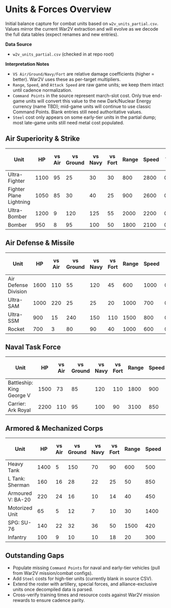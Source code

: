 # Units & Forces Overview

Initial balance capture for combat units based on `w2v_units_partial.csv`.  
Values mirror the current War2V extraction and will evolve as we decode the full data tables (expect renames and new entries).

**Data Source**
- `w2v_units_partial.csv` (checked in at repo root)

**Interpretation Notes**
- `VS Air/Ground/Navy/Fort` are relative damage coefficients (higher = better). War2V uses these as per-target multipliers.
- `Range`, `Speed`, and `Attack Speed` are raw game units; we keep them intact until cadence normalization.
- `Command Points` in the source represent march-slot cost. Only true end-game units will convert this value to the new Dark/Nuclear Energy currency (name TBD); mid-game units will continue to use classic Command Points. Blank entries still need authoritative values.
- `Steel` cost only appears on some early-tier units in the partial dump; most late-game units still need metal cost populated.

## Air Superiority & Strike

| Unit | HP | vs Air | vs Ground | vs Navy | vs Fort | Range | Speed | Training | Food | Oil | Rare Metal | Pop | Cmd Pts / Energy |
| --- | --- | --- | --- | --- | --- | --- | --- | --- | --- | --- | --- | --- | --- |
| Ultra-Fighter | 1100 | 95 | 25 | 30 | 30 | 800 | 2800 | 00:11:40 | 5 | 115 | 2500 | 10 | 22 |
| Fighter Plane Lightning | 1050 | 85 | 30 | 40 | 25 | 900 | 2600 | 00:11:20 | 4 | 110 | 2200 | 10 | 20 |
| Ultra-Bomber | 1200 | 9 | 120 | 125 | 55 | 2000 | 2200 | 00:11:40 | 8 | 130 | 2000 | 26 | 15 |
| Bomber | 950 | 8 | 95 | 100 | 50 | 1800 | 2100 | 00:10:50 | 6 | 110 | 1800 | 22 | 13 |

## Air Defense & Missile

| Unit | HP | vs Air | vs Ground | vs Navy | vs Fort | Range | Speed | Training | Food | Oil | Rare Metal | Pop | Cmd Pts / Energy |
| --- | --- | --- | --- | --- | --- | --- | --- | --- | --- | --- | --- | --- | --- |
| Air Defense Division | 1600 | 110 | 55 | 120 | 45 | 600 | 1000 | 02:20:00 | 5 | 100 | 2000 | 15 | 15 |
| Ultra-SAM | 1000 | 220 | 25 | 25 | 20 | 1000 | 700 | 00:12:00 | 7 | 95 | 3000 | 18 | 18 |
| Ultra-SSM | 900 | 15 | 240 | 150 | 110 | 1500 | 800 | 00:13:20 | 10 | 90 | 5000 | 20 | 20 |
| Rocket | 700 | 3 | 80 | 90 | 40 | 1000 | 600 | 00:09:30 | 5 | 80 | 1500 | 16 | 12 |

## Naval Task Force

| Unit | HP | vs Air | vs Ground | vs Navy | vs Fort | Range | Speed | Training | Food | Oil | Rare Metal | Pop | Cmd Pts / Energy |
| --- | --- | --- | --- | --- | --- | --- | --- | --- | --- | --- | --- | --- | --- |
| Battleship: King George V | 1500 | 73 | 85 | 120 | 110 | 1800 | 900 | 00:25:00 | 40 | 1200 | 14500 | 40 | – |
| Carrier: Ark Royal | 2200 | 110 | 95 | 100 | 90 | 3100 | 850 | 00:36:56 | 55 | 3000 | 25000 | 55 | – |

## Armored & Mechanized Corps

| Unit | HP | vs Air | vs Ground | vs Navy | vs Fort | Range | Speed | Training | Food | Oil | Rare Metal | Pop | Cmd Pts / Energy | Steel |
| --- | --- | --- | --- | --- | --- | --- | --- | --- | --- | --- | --- | --- | --- | --- |
| Heavy Tank | 1400 | 5 | 150 | 70 | 90 | 600 | 500 | 00:15:00 | 9 | 140 | 2500 | 30 | 17 | – |
| L Tank: Sherman | 160 | 16 | 28 | 22 | 25 | 50 | 850 | 00:01:06 | 4 | 400 | 300 | 4 | – | 750 |
| Armoured V: BA-20 | 220 | 24 | 16 | 10 | 14 | 40 | 450 | 00:00:50 | 3 | 150 | 550 | 3 | – | 500 |
| Motorized Unit | 65 | 5 | 12 | 7 | 10 | 30 | 1400 | 00:00:23 | 2 | 30 | 50 | 2 | – | 120 |
| SPG: SU-76 | 140 | 22 | 32 | 36 | 50 | 1500 | 420 | 00:01:00 | 5 | 300 | 750 | 5 | – | 500 |
| Infantry | 100 | 9 | 10 | 10 | 18 | 20 | 300 | 00:00:20 | 1 | 10 | 100 | 1 | – | 70 |

## Outstanding Gaps

- Populate missing `Command Points` for naval and early-tier vehicles (pull from War2V mission/combat configs).
- Add `Steel` costs for high-tier units (currently blank in source CSV).
- Extend the roster with artillery, special forces, and alliance-exclusive units once decompiled data is parsed.
- Cross-verify training times and resource costs against War2V mission rewards to ensure cadence parity.
